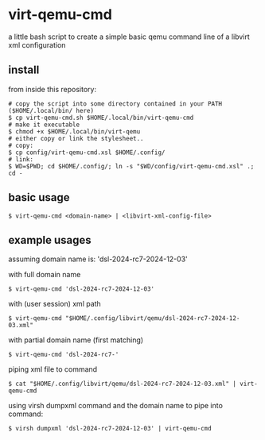 # virt-qemu-cmd

a little bash script to create a simple basic qemu command line of a libvirt xml configuration

## install

from inside this repository:

```
# copy the script into some directory contained in your PATH ($HOME/.local/bin/ here)
$ cp virt-qemu-cmd.sh $HOME/.local/bin/virt-qemu-cmd
# make it executable
$ chmod +x $HOME/.local/bin/virt-qemu
# either copy or link the stylesheet..
# copy:
$ cp config/virt-qemu-cmd.xsl $HOME/.config/
# link:
$ WD=$PWD; cd $HOME/.config/; ln -s "$WD/config/virt-qemu-cmd.xsl" .; cd -
```

## basic usage

```
$ virt-qemu-cmd <domain-name> | <libvirt-xml-config-file>
```

## example usages

assuming domain name is: 'dsl-2024-rc7-2024-12-03'

with full domain name
```
$ virt-qemu-cmd 'dsl-2024-rc7-2024-12-03'
```

with (user session) xml path
```
$ virt-qemu-cmd "$HOME/.config/libvirt/qemu/dsl-2024-rc7-2024-12-03.xml"
```

with partial domain name (first matching)
```
$ virt-qemu-cmd 'dsl-2024-rc7-'
```

piping xml file to command
```
$ cat "$HOME/.config/libvirt/qemu/dsl-2024-rc7-2024-12-03.xml" | virt-qemu-cmd
```

using virsh dumpxml command and the domain name to pipe into command:
```
$ virsh dumpxml 'dsl-2024-rc7-2024-12-03' | virt-qemu-cmd
```

